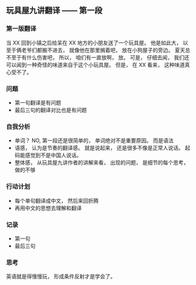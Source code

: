 ## 玩具屋九讲翻译 —— 第一段

### 第一版翻译 

当 XX 回到小镇之后给呆在 XX 地方的小朋友送了一个玩具屋。 他是如此大， 以至于俩老爷们都搬不进去， 就像他在那里搁着吧， 放在小狗屋子的旁边。 夏天总不至于有什么伤害吧， 所以， 咱们有一直放啊， 放。 可是， 仔细去闻， 我们还可以闻到一种奇怪的味道来自于这个小玩具屋。 但是， 在 XX 看来， 这种味道真心受不了。 

### 问题

- 第一句翻译是有问题
- 最后三句的翻译对比也是有问题

### 自我分析

- 单词？ NO, 第一段还是很简单的， 单词绝对不是重要原因。 而是语法
- 语感， 认为是节奏的翻译感。 就是说起来， 还是很多不像是正常人说话。 起码能感觉到不是中国人说话。
- 整体感， 从玩具屋九讲作者的讲解来看， 出现的问题， 是细节的每个思考， 做的不够

### 行动计划

- 每个单句翻译成中文， 然后来回折腾
- 再用中文的思想去理解和翻译

### 记录

- 第一句
- 最后三句

### 思考

英语就是得慢慢玩， 形成条件反射才是学会了。 

